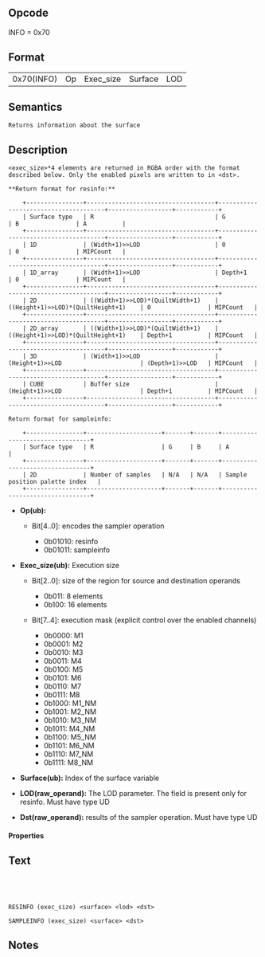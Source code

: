  

## Opcode

  INFO = 0x70

## Format

| | | | | |
| --- | --- | --- | --- | --- |
| 0x70(INFO) | Op | Exec_size | Surface | LOD | Dst |


## Semantics




    Returns information about the surface

## Description



    <exec_size>*4 elements are returned in RGBA order with the format described below. Only the enabled pixels are written to in <dst>.

    **Return format for resinfo:**

        +----------------+------------------------------------+--------------------------------------+------------------+------------+
        | Surface type   | R                                  | G                                    | B                | A          |
        +----------------+------------------------------------+--------------------------------------+------------------+------------+
        | 1D             | (Width+1)>>LOD                     | 0                                    | 0                | MIPCount   |
        +----------------+------------------------------------+--------------------------------------+------------------+------------+
        | 1D_array       | (Width+1)>>LOD                     | Depth+1                              | 0                | MIPCount   |
        +----------------+------------------------------------+--------------------------------------+------------------+------------+
        | 2D             | ((Width+1)>>LOD)*(QuiltWidth+1)    | ((Height+1)>>LOD)*(QuiltHeight+1)    | 0                | MIPCount   |
        +----------------+------------------------------------+--------------------------------------+------------------+------------+
        | 2D_array       | ((Width+1)>>LOD)*(QuiltWidth+1)    | ((Height+1)>>LOD)*(QuiltHeight+1)    | Depth+1          | MIPCount   |
        +----------------+------------------------------------+--------------------------------------+------------------+------------+
        | 3D             | (Width+1)>>LOD                     | (Height+1)>>LOD                      | (Depth+1)>>LOD   | MIPCount   |
        +----------------+------------------------------------+--------------------------------------+------------------+------------+
        | CUBE           | Buffer size                        | (Height+1)>>LOD                      | Depth+1          | MIPCount   |
        +----------------+------------------------------------+--------------------------------------+------------------+------------+

    Return format for sampleinfo:

        +----------------+---------------------+-------+-------+---------------------------------+
        | Surface type   | R                   | G     | B     | A                               |
        +----------------+---------------------+-------+-------+---------------------------------+
        | 2D             | Number of samples   | N/A   | N/A   | Sample position palette index   |
        +----------------+---------------------+-------+-------+---------------------------------+

- **Op(ub):** 
 
  - Bit[4..0]: encodes the sampler operation
 
    - 0b01010:  resinfo 
    - 0b01011:  sampleinfo
- **Exec_size(ub):** Execution size
 
  - Bit[2..0]: size of the region for source and destination operands
 
    - 0b011:  8 elements 
    - 0b100:  16 elements 
  - Bit[7..4]: execution mask (explicit control over the enabled channels)
 
    - 0b0000:  M1 
    - 0b0001:  M2 
    - 0b0010:  M3 
    - 0b0011:  M4 
    - 0b0100:  M5 
    - 0b0101:  M6 
    - 0b0110:  M7 
    - 0b0111:  M8 
    - 0b1000:  M1_NM 
    - 0b1001:  M2_NM 
    - 0b1010:  M3_NM 
    - 0b1011:  M4_NM 
    - 0b1100:  M5_NM 
    - 0b1101:  M6_NM 
    - 0b1110:  M7_NM 
    - 0b1111:  M8_NM
- **Surface(ub):** Index of the surface variable

- **LOD(raw_operand):** The LOD parameter. The field is present only for resinfo. Must have type UD

- **Dst(raw_operand):** results of the sampler operation. Must have type UD

#### Properties


## Text
```
    



RESINFO (exec_size) <surface> <lod> <dst>

SAMPLEINFO (exec_size) <surface> <dst>
```



## Notes


